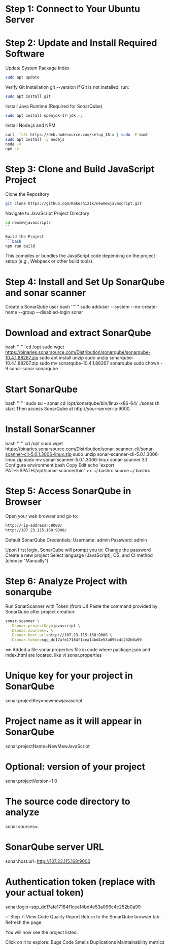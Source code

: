 # Step 1: Connect to Your Ubuntu Server

# Step 2: Update and Install Required Software
Update System Package Index
```bash
sudo apt update
```

Verify Git Installation
git --version
If Git is not installed, run:
```bash
sudo apt install git
```

Install Java Runtime (Required for SonarQube)
```bash
sudo apt install openjdk-17-jdk -y
```


Install Node.js and NPM
```bash
curl -fsSL https://deb.nodesource.com/setup_18.x | sudo -E bash -
sudo apt install -y nodejs
node -v
npm -v

```


# Step 3: Clone and Build JavaScript Project
Clone the Repository
```bash
git clone https://github.com/Rakesh121k/newmewjavascript.git
```


Navigate to JavaScript Project Directory
```bash
cd newmewjavascript/
``

Build the Project
```bash
npm run build
```
This compiles or bundles the JavaScript code depending on the project setup (e.g., Webpack or other build tools).


# Step 4: Install and Set Up SonarQube and sonar scanner

 Create a SonarQube user
bash
''''''
sudo adduser --system --no-create-home --group --disabled-login sonar

# Download and extract SonarQube

bash
''''''
cd /opt
sudo wget https://binaries.sonarsource.com/Distribution/sonarqube/sonarqube-10.4.1.88267.zip
sudo apt install unzip
sudo unzip sonarqube-10.4.1.88267.zip
sudo mv sonarqube-10.4.1.88267 sonarqube
sudo chown -R sonar:sonar sonarqube

# Start SonarQube
bash
''''''
sudo su - sonar
cd /opt/sonarqube/bin/linux-x86-64/
./sonar.sh start
Then access SonarQube at http://your-server-ip:9000.

#  Install SonarScanner
bash
'''''
cd /opt
sudo wget https://binaries.sonarsource.com/Distribution/sonar-scanner-cli/sonar-scanner-cli-5.0.1.3006-linux.zip
sudo unzip sonar-scanner-cli-5.0.1.3006-linux.zip
sudo mv sonar-scanner-5.0.1.3006-linux sonar-scanner
3.1 Configure environment
bash
Copy
Edit
echo 'export PATH=$PATH:/opt/sonar-scanner/bin' >> ~/.bashrc
source ~/.bashrc

# Step 5: Access SonarQube in Browser
Open your web browser and go to:
```bash
http://<ip-address>:9000/
http://107.23.115.168:9000/
```


Default SonarQube Credentials:
Username: admin
Password: admin

Upon first login, SonarQube will prompt you to:
Change the password
Create a new project
Select language (JavaScript), OS, and CI method (choose "Manually")


# Step 6: Analyze Project with sonarqube
Run SonarScanner with Token (from UI)
Paste the command provided by SonarQube after project creation:
```bash
sonar-scanner \
  -Dsonar.projectKey=javascript \
  -Dsonar.sources=. \
  -Dsonar.host.url=http://107.23.115.168:9000 \
  -Dsonar.token=sqp_dc17afe17184f1cea14bd4e53a096c4c252b0a99

```
==> Added a file sonar.properties file in code where package.json and index.html are located.
like
vi  sonar.properties
# Unique key for your project in SonarQube
sonar.projectKey=newmewjavascript

# Project name as it will appear in SonarQube
sonar.projectName=NewMewJavaScript

# Optional: version of your project
sonar.projectVersion=1.0

# The source code directory to analyze
sonar.sources=.

# SonarQube server URL
sonar.host.url=http://107.23.115.168:9000

# Authentication token (replace with your actual token)
sonar.login=sqp_dc17afe17184f1cea14bd4e53a096c4c252b0a99


✅ Step 7: View Code Quality Report
Return to the SonarQube browser tab.
Refresh the page.

You will now see the project listed.

Click on it to explore:
Bugs
Code Smells
Duplications
Maintainability metrics

